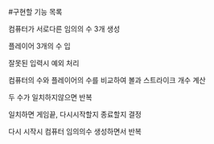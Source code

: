#구현할 기능 목록


컴퓨터가 서로다른 임의의 수 3개 생성


플레이어 3개의 수 입


잘못된 입력시 예외 처리


컴퓨터의 수와 플레이어의 수를 비교하여 볼과 스트라이크 개수 계산


두 수가 일치하지않으면 반복


일치하면 게임끝, 다시시작할지 종료할지 결정


다시 시작시 컴퓨터 임의의수 생성하면서 반복
